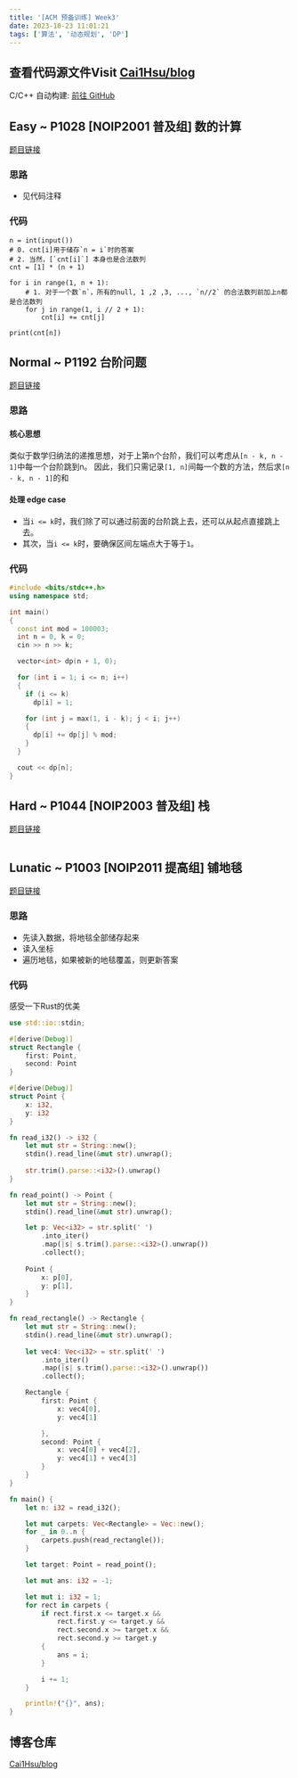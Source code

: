```yaml
---
title: '[ACM 预备训练] Week3'
date: 2023-10-23 11:01:21
tags: ['算法', '动态规划', 'DP']
---
```


## 查看代码源文件Visit [Cai1Hsu/blog](https://github.com/Cai1Hsu/blog/tree/master/acm/acm-3)
C/C++ 自动构建: [前往 GitHub](https://github.com/Cai1Hsu/blog/actions/workflows/build.yml)

## Easy ~ P1028 [NOIP2001 普及组] 数的计算
[题目链接](https://www.luogu.com.cn/problem/P1028)

### 思路
- 见代码注释

### 代码
```Python3
n = int(input())
# 0. cnt[i]用于储存`n = i`时的答案
# 2. 当然，[`cnt[i]`] 本身也是合法数列
cnt = [1] * (n + 1)

for i in range(1, n + 1):
    # 1. 对于一个数`n`，所有的null, 1 ,2 ,3, ..., `n//2` 的合法数列前加上n都是合法数列
    for j in range(1, i // 2 + 1):
        cnt[i] += cnt[j]

print(cnt[n])
```

## Normal ~ P1192 台阶问题
[题目链接](https://www.luogu.com.cn/problem/P1192)

### 思路
#### 核心思想
类似于数学归纳法的递推思想，对于上第n个台阶，我们可以考虑从`[n - k, n - 1]`中每一个台阶跳到n。
因此，我们只需记录`[1, n]`间每一个数的方法，然后求`[n - k, n - 1]`的和
#### 处理 edge case
- 当`i <= k`时，我们除了可以通过前面的台阶跳上去，还可以从起点直接跳上去。
- 其次，当`i <= k`时，要确保区间左端点大于等于`1`。

### 代码
```Cpp
#include <bits/stdc++.h>
using namespace std;

int main()
{
  const int mod = 100003;
  int n = 0, k = 0;
  cin >> n >> k;

  vector<int> dp(n + 1, 0);

  for (int i = 1; i <= n; i++)
  {
    if (i <= k)
      dp[i] = 1;

    for (int j = max(1, i - k); j < i; j++)
    {
      dp[i] += dp[j] % mod;
    }
  }

  cout << dp[n];
}
```
## Hard ~ P1044 [NOIP2003 普及组] 栈
[题目链接](https://www.luogu.com.cn/problem/P1044)
```Csharp

```
## Lunatic ~ P1003 [NOIP2011 提高组] 铺地毯
[题目链接](https://www.luogu.com.cn/problem/P1003)
### 思路
- 先读入数据，将地毯全部储存起来
- 读入坐标
- 遍历地毯，如果被新的地毯覆盖，则更新答案

### 代码
感受一下Rust的优美
```Rust
use std::io::stdin;

#[derive(Debug)]
struct Rectangle {
    first: Point,
    second: Point
}

#[derive(Debug)]
struct Point {
    x: i32,
    y: i32
}

fn read_i32() -> i32 {
    let mut str = String::new();
    stdin().read_line(&mut str).unwrap();
    
    str.trim().parse::<i32>().unwrap()
}

fn read_point() -> Point {
    let mut str = String::new();
    stdin().read_line(&mut str).unwrap();

    let p: Vec<i32> = str.split(' ')
        .into_iter()
        .map(|s| s.trim().parse::<i32>().unwrap())
        .collect();
        
    Point {
        x: p[0],
        y: p[1],
    }
}

fn read_rectangle() -> Rectangle {
    let mut str = String::new();
    stdin().read_line(&mut str).unwrap();
    
    let vec4: Vec<i32> = str.split(' ')
        .into_iter()
        .map(|s| s.trim().parse::<i32>().unwrap())
        .collect();

    Rectangle { 
        first: Point {
            x: vec4[0], 
            y: vec4[1]

        },
        second: Point {
            x: vec4[0] + vec4[2],
            y: vec4[1] + vec4[3]
        }
    }
}

fn main() {
    let n: i32 = read_i32();

    let mut carpets: Vec<Rectangle> = Vec::new(); 
    for _ in 0..n {
        carpets.push(read_rectangle());
    }

    let target: Point = read_point();

    let mut ans: i32 = -1;

    let mut i: i32 = 1;
    for rect in carpets {
        if rect.first.x <= target.x && 
            rect.first.y <= target.y && 
            rect.second.x >= target.x &&
            rect.second.y >= target.y
        {
            ans = i; 
        }

        i += 1;
    }

    println!("{}", ans);
}
```
## 博客仓库
[Cai1Hsu/blog](https://github.com/Cai1Hsu/blog)

